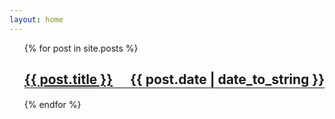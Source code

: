 ```yaml
---
layout: home
---
```


<ul style="list-style:none;">
    {% for post in site.posts %}
    <div class="blog-link">
        <li>
            <a href="{{ post.url }}">
                <h2 style="border-bottom: solid 2px rgba(0, 0, 0, 0.5);">
                <div class="blog-title">
                {{ post.title }}
                    <span style="float:right;">
                        {{ post.date | date_to_string }}
                    </span>
                </div>
                </h2>
            </a>
        </li>
    </div>
    {% endfor %}
</ul>
